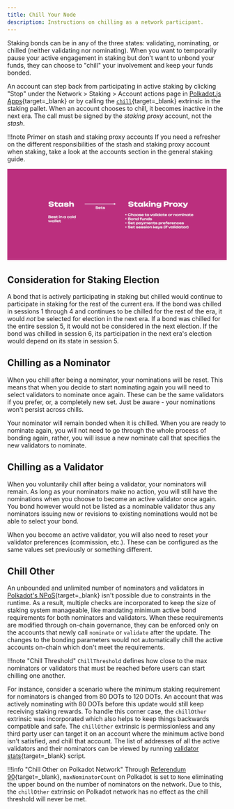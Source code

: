 ```yaml
---
title: Chill Your Node
description: Instructions on chilling as a network participant.
---
```


Staking bonds can be in any of the three states: validating, nominating, or chilled (neither
validating nor nominating). When you want to temporarily pause your active engagement in
staking but don't want to unbond your funds, they can choose to "chill" your involvement and
keep your funds bonded.

An account can step back from participating in active staking by clicking "Stop" under the Network >
Staking > Account actions page in [Polkadot.js Apps](https://polkadot.js.org/apps){target=\_blank} or by calling the [`chill`](https://paritytech.github.io/polkadot-sdk/master/pallet_staking/enum.Call.html#variant.chill){target=\_blank} extrinsic in the staking pallet. When an account chooses to chill, it becomes inactive in the next era. The call must be signed by
the _staking proxy_ account, not the _stash_.

!!!note Primer on stash and staking proxy accounts
    If you need a refresher on the different responsibilities of the stash and staking proxy account
    when staking, take a look at the accounts section in the general staking guide.

![staking](/images/infrastructure/operational-tasks/staking-keys-stash-proxy.webp)

## Consideration for Staking Election

A bond that is actively participating in staking but chilled would continue to participate in
staking for the rest of the current era. If the bond was chilled in sessions 1 through 4 and
continues to be chilled for the rest of the era, it would *not* be selected for election in the next
era. If a bond was chilled for the entire session 5, it would not be considered in the next
election. If the bond was chilled in session 6, its participation in the next era's election would
depend on its state in session 5.

## Chilling as a Nominator

When you chill after being a nominator, your nominations will be reset. This means that when you
decide to start nominating again you will need to select validators to nominate once again. These
can be the same validators if you prefer, or, a completely new set. Just be aware - your nominations
won't persist across chills.

Your nominator will remain bonded when it is chilled. When you are ready to nominate again, you will
not need to go through the whole process of bonding again, rather, you will issue a new nominate
call that specifies the new validators to nominate.

## Chilling as a Validator

When you voluntarily chill after being a validator, your nominators will remain. As long as your
nominators make no action, you will still have the nominations when you choose to become an active
validator once again. You bond however would not be listed as a nominable validator thus any
nominators issuing new or revisions to existing nominations would not be able to select your bond.

When you become an active validator, you will also need to reset your validator preferences
(commission, etc.). These can be configured as the same values set previously or something
different.

## Chill Other

An unbounded and unlimited number of nominators and validators in [Polkadot's NPoS](https://wiki.polkadot.network/docs/learn-phragmen){target=_blank} isn't possible due to constraints in the runtime. As a result, multiple checks are incorporated to keep the size of staking system manageable, like mandating minimum active bond requirements for both nominators and validators. When these requirements are modified through on-chain governance, they can be enforced only on the accounts that newly call `nominate` or `validate` after the update. The changes to the bonding parameters would not automatically chill the active accounts on-chain which don't meet the requirements.

!!!note "Chill Threshold"
    `ChillThreshold` defines how close to the max nominators or validators that must be reached before users can start chilling one another.

For instance, consider a scenario where the minimum staking requirement for nominators is
changed from 80 DOTs to 120 DOTs. An account that was actively nominating with 80 DOTs before this
update would still keep receiving staking rewards. To handle this corner case, the `chillOther`
extrinsic was incorporated which also helps to keep things backwards compatible and safe. The
`chillOther` extrinsic is permissionless and any third party user can target it on an account where
the minimum active bond isn't satisfied, and chill that account. The list of addresses of all the
active validators and their nominators can be viewed by running [validator stats](https://github.com/w3f/validator-stats){target=_blank} script.

!!!info "Chill Other on Polkadot Network"
    Through [Referendum 90](https://polkadot.polkassembly.io/referendum/90){target=_blank}, `maxNominatorCount` on Polkadot is set to `None` eliminating the upper bound on the number of nominators on the network. Due to this, the `chillOther` extrinsic on Polkadot network has no effect as the chill threshold will never be met.